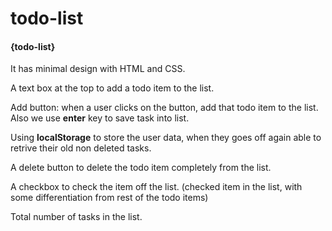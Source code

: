 # todo-list
<h4> {todo-list}</h4> 
<div style="text-align=justify">
<p>It has minimal design with HTML and CSS.</p>
<p>A text box at the top to add a todo item to the list.</P>
<p> Add button: when a user clicks on the button, add that todo item to the list. Also we use <b>enter</b> key to save task into list.</p>
<p>Using <b>localStorage</b> to store the user data, when they goes off again able to retrive their old non deleted tasks.</p>
<p>A delete button to delete the todo item completely from the list.</p>
<p>A checkbox to check the item off the list. (checked item in the list, with some differentiation from rest of the todo items)<p>
<p>Total number of tasks in the list.</p>
</div>
